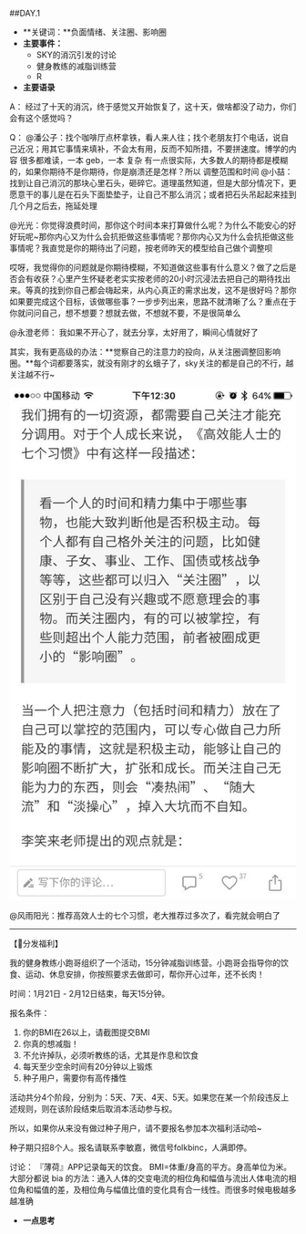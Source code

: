 ##DAY.1
+ **关键词：**负面情绪、关注圈、影响圈
+ **主要事件：**
    + SKY的消沉引发的讨论
    + 健身教练的减脂训练营
    + R
+ **主要语录**

A：
经过了十天的消沉，终于感觉又开始恢复了，这十天，做啥都没了动力，你们会有这个感觉吗？

Q：
@潘公子：找个咖啡厅点杯拿铁，看人来人往；找个老朋友打个电话，说自己近况；用其它事情来填补，不会太有用，反而不知所措，不要拼速度。博学的内容 很多都难读，一本 geb，一本 复杂
有一点很实际，大多数人的期待都是模糊的，如果你期待不是你期待，你是崩溃还是怎样？所以 调整范围和时间
@小喆：找到让自己消沉的那块心里石头，砸碎它。道理虽然知道，但是大部分情况下，更愿意干的事儿是在石头下面垫垫子，让自己不那么消沉；或者把石头吊起起来挂到几个月之后去，拖延处理

@光光：你觉得浪费时间，那你这个时间本来打算做什么呢？为什么不能安心的好好玩呢~那你内心又为什么会抗拒做这些事情呢？那你内心又为什么会抗拒做这些事情呢？我直觉是你的期待出了问题，按老师昨天的模型给自己做个调整呗

哎呀，我觉得你的问题就是你期待模糊，不知道做这些事有什么意义？做了之后是否会有收获？心里产生怀疑老老实实按老师的20小时沉浸法去把自己的期待找出来。等真的找到你自己都会嗨起来，从内心真正的需求出发，这不是很好吗？那你如果要完成这个目标，该做哪些事？一步步列出来，思路不就清晰了么？重点在于你就问问自己，想不想要？想就去做，不想就不要，不是很简单么


@永澄老师： 我如果不开心了，就去分享，太好用了，瞬间心情就好了

其实，我有更高级的办法：**觉察自己的注意力的投向，从关注圈调整回影响圈。**每个词都要落实，就没有刚才的幺蛾子了，sky关注的都是自己的不行，越关注越不行~

![](./_image/3679746484d7a58add9dd6f9f9b37b0.jpg)

@风雨阳光：推荐高效人士的七个习惯，老大推荐过多次了，看完就会明白了

- - - - --- 

【分发福利】

我的健身教练小跑哥组织了一个活动，15分钟减脂训练营。小跑哥会指导你的饮食、运动、休息安排，你按照要求去做即可，帮你开心过年，还不长肉！

时间：1月21日 - 2月12日结束，每天15分钟。

报名条件：
1. 你的BMI在26以上，请截图提交BMI
2. 你真的想减脂！
3. 不允许掉队，必须听教练的话，尤其是作息和饮食
4. 每天至少空余时间有20分钟以上锻炼
5. 种子用户，需要你有高传播性

活动共分4个阶段，分别为：5天、7天、4天、5天。如果您在某一个阶段违反上述规则，则在该阶段结束后取消本活动参与权。

所以，如果你从来没有做过种子用户，请不要报名参加本次福利活动哈~

种子期只招8个人。报名请联系李敏嘉，微信号folkbinc，人满即停。

讨论：
『薄荷』APP记录每天的饮食。
BMI=体重/身高的平方。身高单位为米。
大部分都说 bia 的方法：通入人体的交变电流的相位角和幅值与流出人体电流的相位角和幅值的差，及相位角与幅值比值的变化具有合一线性。而很多时候电极越多 越准确

+ **一点思考**
